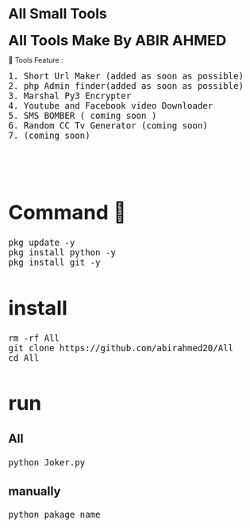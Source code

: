 # All Small Tools 

<big><big><big><big><b>All Tools Make By ABIR AHMED </b></big></big></big></big>


🙂 Tools Feature :

<big><big>`1. Short Url Maker (added as soon as possible)`<br>
`2. php Admin finder(added as soon as possible)`<br>
`3. Marshal Py3 Encrypter`
<br>`4. Youtube and Facebook video Downloader`
<br>`5. SMS BOMBER ( coming soon )`
<br>`6. Random CC Tv Generator (coming soon)`
<br>`7. (coming soon)`


<br>
<br>

# Command 🙂

`pkg update -y`<br>
`pkg install python -y`<br>
`pkg install git -y`<br>

# install
`rm -rf All`<br>
`git clone https://github.com/abirahmed20/All`<br>
`cd All`<br>

# run 
### All
`python Joker.py`<br>
### manually
`python pakage name `
